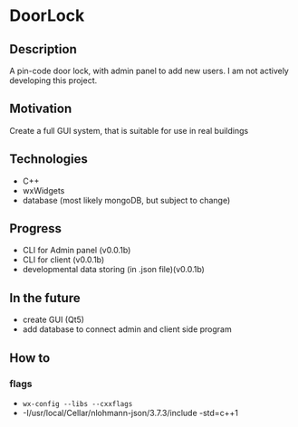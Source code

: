# DoorLock

## Description
A pin-code door lock, with admin panel to add new users. I am not actively developing this project.

## Motivation
Create a full GUI system, that is suitable for use in real buildings

## Technologies
- C++
- wxWidgets
- database (most likely mongoDB, but subject to change)

## Progress
- CLI for Admin panel (v0.0.1b)
- CLI for client (v0.0.1b)
- developmental data storing (in .json file)(v0.0.1b)


## In the future
- create GUI (Qt5)
- add database to connect admin and client side program

## How to
### flags
- `wx-config --libs --cxxflags`
- -I/usr/local/Cellar/nlohmann-json/3.7.3/include -std=c++1

